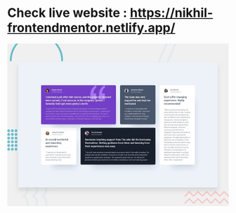 # Check live website : https://nikhil-frontendmentor.netlify.app/

![Design preview for the Testimonials grid section coding challenge](./design/desktop-preview.jpg)
